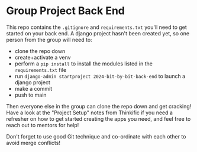 # Group Project Back End

This repo contains the `.gitignore` and `requirements.txt` you'll need to get started on your back end. A django project hasn't been created yet, so one person from the group will need to:

- clone the repo down
- create+activate a venv
- perform a `pip install` to install the modules listed in the `requirements.txt` file
- run `django-admin startproject 2024-bit-by-bit-back-end` to launch a django project
- make a commit
- push to main

Then everyone else in the group can clone the repo down and get cracking! Have a look at the "Project Setup" notes from Thinkific if you need a refresher on how to get started creating the apps you need, and feel free to reach out to mentors for help!

Don't forget to use good Git technique and co-ordinate with each other to avoid merge conflicts!